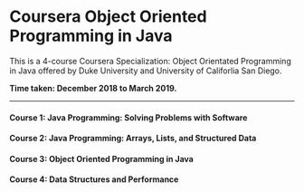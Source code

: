 # Coursera Object Oriented Programming in Java

This is a 4-course Coursera Specialization: Object Orientated Programming in Java offered by Duke University and University of Califorlia San Diego.

**Time taken: December 2018 to March 2019.**

***

#### Course 1: Java Programming: Solving Problems with Software

#### Course 2: Java Programming: Arrays, Lists, and Structured Data

#### Course 3: Object Oriented Programming in Java

#### Course 4: Data Structures and Performance
